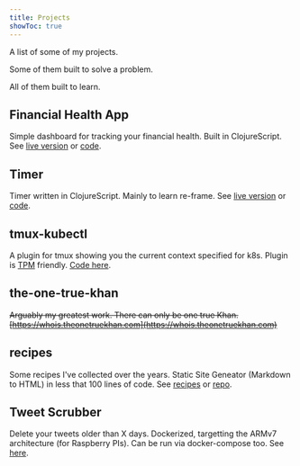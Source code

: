 ```yaml
---
title: Projects
showToc: true
---
```


A list of some of my projects.

Some of them built to solve a problem.

All of them built to learn.

## Financial Health App

Simple dashboard for tracking your financial health. Built in ClojureScript. See [live version](https://financialhealth.app) or [code](https://github.com/rameezk/financial-health-dashboard).

## Timer

Timer written in ClojureScript. Mainly to learn re-frame. See [live version](https://timer.rameezkhan.dev) or [code](https://github.com/rameezk/timer).

## tmux-kubectl

A plugin for tmux showing you the current context specified for k8s. Plugin is [TPM](https://github.com/tmux-plugins/tpm) friendly. [Code here](https://github.com/rameezk/tmux-kubectl).

## the-one-true-khan 
~~Arguably my greatest work. There can only be one true Khan. [https://whois.theonetruekhan.com](https://whois.theonetruekhan.com)~~

## recipes
Some recipes I've collected over the years. Static Site Geneator (Markdown to HTML) in less that 100 lines of code. See [recipes](https://recipes.rameezkhan.dev) or [repo](https://github.com/rameezk/recipes).

## Tweet Scrubber
Delete your tweets older than X days. Dockerized, targetting the ARMv7 architecture (for Raspberry PIs). Can be run via docker-compose too. See [here](https://github.com/rameezk/tweet-scrubber).
